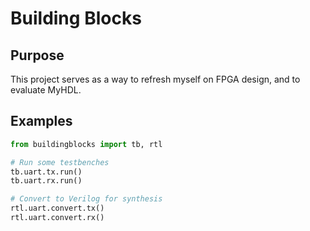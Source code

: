 # Building Blocks
## Purpose
This project serves as a way to refresh myself on FPGA design, and to evaluate MyHDL.
## Examples
```python
from buildingblocks import tb, rtl

# Run some testbenches
tb.uart.tx.run()
tb.uart.rx.run()

# Convert to Verilog for synthesis
rtl.uart.convert.tx()
rtl.uart.convert.rx()
```
